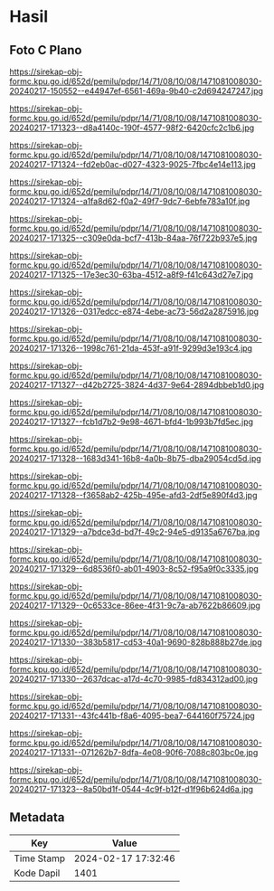 # Hasil

## Foto C Plano

https://sirekap-obj-formc.kpu.go.id/652d/pemilu/pdpr/14/71/08/10/08/1471081008030-20240217-150552--e44947ef-6561-469a-9b40-c2d694247247.jpg

https://sirekap-obj-formc.kpu.go.id/652d/pemilu/pdpr/14/71/08/10/08/1471081008030-20240217-171323--d8a4140c-190f-4577-98f2-6420cfc2c1b6.jpg

https://sirekap-obj-formc.kpu.go.id/652d/pemilu/pdpr/14/71/08/10/08/1471081008030-20240217-171324--fd2eb0ac-d027-4323-9025-7fbc4e14e113.jpg

https://sirekap-obj-formc.kpu.go.id/652d/pemilu/pdpr/14/71/08/10/08/1471081008030-20240217-171324--a1fa8d62-f0a2-49f7-9dc7-6ebfe783a10f.jpg

https://sirekap-obj-formc.kpu.go.id/652d/pemilu/pdpr/14/71/08/10/08/1471081008030-20240217-171325--c309e0da-bcf7-413b-84aa-76f722b937e5.jpg

https://sirekap-obj-formc.kpu.go.id/652d/pemilu/pdpr/14/71/08/10/08/1471081008030-20240217-171325--17e3ec30-63ba-4512-a8f9-f41c643d27e7.jpg

https://sirekap-obj-formc.kpu.go.id/652d/pemilu/pdpr/14/71/08/10/08/1471081008030-20240217-171326--0317edcc-e874-4ebe-ac73-56d2a2875916.jpg

https://sirekap-obj-formc.kpu.go.id/652d/pemilu/pdpr/14/71/08/10/08/1471081008030-20240217-171326--1998c761-21da-453f-a91f-9299d3e193c4.jpg

https://sirekap-obj-formc.kpu.go.id/652d/pemilu/pdpr/14/71/08/10/08/1471081008030-20240217-171327--d42b2725-3824-4d37-9e64-2894dbbeb1d0.jpg

https://sirekap-obj-formc.kpu.go.id/652d/pemilu/pdpr/14/71/08/10/08/1471081008030-20240217-171327--fcb1d7b2-9e98-4671-bfd4-1b993b7fd5ec.jpg

https://sirekap-obj-formc.kpu.go.id/652d/pemilu/pdpr/14/71/08/10/08/1471081008030-20240217-171328--1683d341-16b8-4a0b-8b75-dba29054cd5d.jpg

https://sirekap-obj-formc.kpu.go.id/652d/pemilu/pdpr/14/71/08/10/08/1471081008030-20240217-171328--f3658ab2-425b-495e-afd3-2df5e890f4d3.jpg

https://sirekap-obj-formc.kpu.go.id/652d/pemilu/pdpr/14/71/08/10/08/1471081008030-20240217-171329--a7bdce3d-bd7f-49c2-94e5-d9135a6767ba.jpg

https://sirekap-obj-formc.kpu.go.id/652d/pemilu/pdpr/14/71/08/10/08/1471081008030-20240217-171329--6d8536f0-ab01-4903-8c52-f95a9f0c3335.jpg

https://sirekap-obj-formc.kpu.go.id/652d/pemilu/pdpr/14/71/08/10/08/1471081008030-20240217-171329--0c6533ce-86ee-4f31-9c7a-ab7622b86609.jpg

https://sirekap-obj-formc.kpu.go.id/652d/pemilu/pdpr/14/71/08/10/08/1471081008030-20240217-171330--383b5817-cd53-40a1-9690-828b888b27de.jpg

https://sirekap-obj-formc.kpu.go.id/652d/pemilu/pdpr/14/71/08/10/08/1471081008030-20240217-171330--2637dcac-a17d-4c70-9985-fd834312ad00.jpg

https://sirekap-obj-formc.kpu.go.id/652d/pemilu/pdpr/14/71/08/10/08/1471081008030-20240217-171331--43fc441b-f8a6-4095-bea7-644160f75724.jpg

https://sirekap-obj-formc.kpu.go.id/652d/pemilu/pdpr/14/71/08/10/08/1471081008030-20240217-171331--071262b7-8dfa-4e08-90f6-7088c803bc0e.jpg

https://sirekap-obj-formc.kpu.go.id/652d/pemilu/pdpr/14/71/08/10/08/1471081008030-20240217-171323--8a50bd1f-0544-4c9f-b12f-d1f96b624d6a.jpg


## Metadata

| Key        | Value               |
| ---------- | ------------------- |
| Time Stamp | 2024-02-17 17:32:46 |
| Kode Dapil | 1401                |



